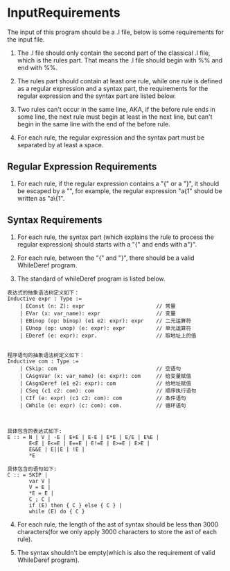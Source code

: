 # InputRequirements

The input of this program should be a .l file, below is some requirements for the input file.

1. The .l file should only contain the second part of the classical .l file, which is the rules part. That means the .l file should begin with %% and end with %%.

2. The rules part should contain at least one rule, while one rule is defined as a regular expression and a syntax part, the requirements for the regular expression and the syntax part are listed below.

3. Two rules can't occur in the same line, AKA, if the before rule ends in some line, the next rule must begin at least in the next line, but can't begin in the same line with the end of the before rule.

4. For each rule, the regular expression and the syntax part must be separated by at least a space.

## Regular Expression Requirements

1. For each rule, if the regular expression contains a "{" or a "}", it should be escaped by a "\", for example, the regular expression "a{1" should be written as "a\\{1".

## Syntax Requirements

1. For each rule, the syntax part (which explains the rule to process the regular expression) should starts with a  "{" and ends with a"}".

2. For each rule, between the "{" and "}", there should be a valid WhileDeref program.

3. The standard of whileDeref program is listed below.

```
表达式的抽象语法树定义如下：
Inductive expr : Type :=
    | EConst (n: Z): expr                       // 常量
    | EVar (x: var_name): expr                  // 变量
    | EBinop (op: binop) (e1 e2: expr): expr    // 二元运算符
    | EUnop (op: unop) (e: expr): expr          // 单元运算符
    | EDeref (e: expr): expr.                   // 取地址上的值


程序语句的抽象语法树定义如下：
Inductive com : Type :=
    | CSkip: com                                // 空语句
    | CAsgnVar (x: var_name) (e: expr): com     // 给变量赋值
    | CAsgnDeref (e1 e2: expr): com             // 给地址赋值
    | CSeq (c1 c2: com): com                    // 顺序执行语句
    | CIf (e: expr) (c1 c2: com): com           // 条件语句
    | CWhile (e: expr) (c: com): com.           // 循环语句



具体包含的表达式如下:
E :: = N | V | -E | E+E | E-E | E*E | E/E | E%E |
       E<E | E<=E | E==E | E!=E | E>=E | E>E |
       E&&E | E||E | !E |
       *E

具体包含的语句如下:
C :: = SKIP |
       var V |
       V = E |
       *E = E |
       C ; C |
       if (E) then { C } else { C } |
       while (E) do { C }
```

4. For each rule, the length of the ast of syntax should be less than 3000 characters(for we only apply 3000 characters to store the ast of each rule).

5. The syntax shouldn't be empty(which is also the requirement of valid WhileDeref program).